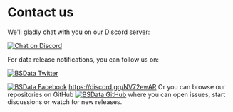 # Contact us

We'll gladly chat with you on our Discord server:

[![Chat on Discord](https://img.shields.io/discord/558412685981777922?style=popout-square)](https://discord.gg/pMXqCqWJRE)

For data release notifications, you can follow us on:

[![BSData Twitter](https://img.shields.io/twitter/follow/BSData?style=social)](https://twitter.com/intent/follow?screen_name=BSData)

[![BSData Facebook](https://img.shields.io/static/v1?label=BSData&message=facebook&color=1778F2&logo=facebook&labelColor=white)](https://www.facebook.com/BattleScribeData)
https://discord.gg/NV72ewAR
Or you can browse our repositories on GitHub
[![BSData GitHub](https://img.shields.io/github/stars/BSData?style=social)](https://github.com/BSData)
where you can open issues, start discussions or watch for new releases.


